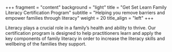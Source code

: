 +++
fragment = "content"
background = "light"
title = "Get Set Learn Family Literacy Certification Program"
subtitle = "Helping you remove barriers and empower families through literacy"
weight = 20
title_align = "left"
+++


Literacy plays a crucial role in a family’s health and ability to thrive. Our certification program is designed to help practitioners learn and apply the key components of family literacy in order to increase the literacy skills and wellbeing of the families they support.

